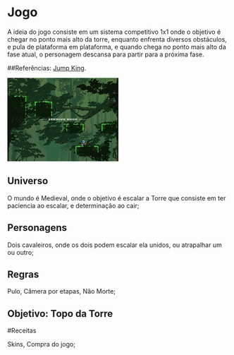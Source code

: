 # Jogo
A ideia do jogo consiste em um sistema competitivo 1x1 onde o objetivo é chegar no ponto mais alto da torre, enquanto enfrenta diversos obstáculos, e pula de plataforma em plataforma, e quando chega no ponto mais alto da fase atual, o personagem descansa para partir para a próxima fase.

##Referências: [Jump King](https://www.youtube.com/watch?v=qL2cQ0JAb4M).

<img src="img/jumpKingFoto.jpg" width="50%" height="50%" justify-content="center" align-items="center" text-align="center"></img>
</div>

## Universo

O mundo é Medieval, onde o objetivo é escalar a Torre que consiste em ter paciencia ao escalar, e determinação ao cair;

## Personagens

Dois cavaleiros, onde os dois podem escalar ela unidos, ou atrapalhar um ou outro;

## Regras 

Pulo, Câmera por etapas, Não Morte;

## Objetivo: Topo da Torre

#Receitas 

Skins, Compra do jogo;
